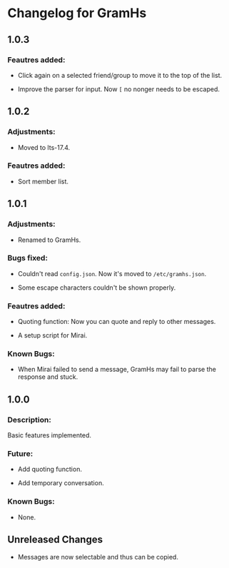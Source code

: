# Changelog for GramHs

## 1.0.3

### Feautres added:

  - Click again on a selected friend/group to move it to the top of the list.

  - Improve the parser for input. Now `[` no nonger needs to be escaped.

## 1.0.2

### Adjustments: 

  - Moved to lts-17.4.

### Feautres added:

  - Sort member list.

## 1.0.1

### Adjustments: 

  - Renamed to GramHs.

### Bugs fixed:

  - Couldn't read `config.json`. Now it's moved to `/etc/gramhs.json`.

  - Some escape characters couldn't be shown properly.

### Feautres added:

  - Quoting function: Now you can quote and reply to other messages.

  - A setup script for Mirai.

### Known Bugs:

  - When Mirai failed to send a message, GramHs may fail to parse the response and stuck.

## 1.0.0

### Description: 

Basic features implemented.

### Future:

  - Add quoting function.

  - Add temporary conversation.

### Known Bugs:

  - None.

## Unreleased Changes

  - Messages are now selectable and thus can be copied.
